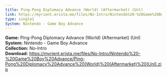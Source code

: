 ```yaml
---
title: Ping-Pong Diplomacy Advance (World) (Aftermarket) (Unl)
link: https://myrient.erista.me/files/No-Intro/Nintendo%20-%20Game%20Boy%20Advance/Ping-Pong%20Diplomacy%20Advance%20(World)%20(Aftermarket)%20(Unl).zip
type: single1
System: Nintendo - Game Boy Advance
---
```

<b>Game:</b> Ping-Pong Diplomacy Advance (World) (Aftermarket) (Unl)<br>
<b>System:</b> Nintendo - Game Boy Advance<br>
<b>Collection:</b> No-Intro<br>
<b>Download:</b> https://myrient.erista.me/files/No-Intro/Nintendo%20-%20Game%20Boy%20Advance/Ping-Pong%20Diplomacy%20Advance%20(World)%20(Aftermarket)%20(Unl).zip